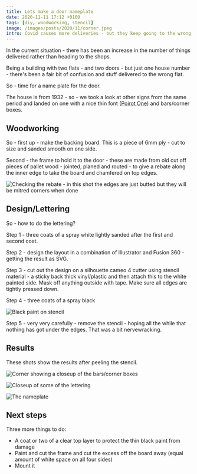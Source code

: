 ```yaml
---
title: Lets make a door nameplate
date: 2020-11-11 17:12 +0100
tags: [diy, woodworking, stencil]
image: /images/posts/2020/11/corner.jpeg
intro: Covid causes more deliveries - but they keep going to the wrong door. Let's make a door nameplate to help them.
---
```


In the current situation - there has been an increase in the number of things delivered rather than heading to the shops.

Being a building with two flats - and two doors - but just one house number - there's been a fair bit of confusion and stuff delivered to the wrong flat.

So - time for a name plate for the door.

The house is from 1932 - so - we took a look at other signs from the same period and landed on one with a nice thin font ([Poirot One](https://fonts.google.com/specimen/Poiret+One)) and bars/corner boxes.

## Woodworking

So - first up - make the backing board. This is a piece of 6mm ply - cut to size and sanded smooth on one side.

Second - the frame to hold it to the door - these are made from old cut off pieces of pallet wood - jointed, planed and routed - to give a rebate along the inner edge to take the board and chamfered on top edges.

![Checking the rebate - in this shot the edges are just butted but they will be mitred corners when done](/images/posts/2020/11/board_and_edges.jpeg)

## Design/Lettering

So - how to do the lettering?

Step 1 - three coats of a spray white lightly sanded after the first and second coat.

Step 2 - design the layout in a combination of Illustrator and Fusion 360 - getting the result as SVG.

Step 3 - cut out the design on a silhouette cameo 4 cutter using stencil material - a sticky back thick vinyl/plastic and then attach this to the white painted side. Mask off anything outside with tape. Make sure all edges are tightly pressed down.

Step 4 - three coats of a spray black

![Black paint on stencil](/images/posts/2020/11/stencilling.jpeg)

Step 5 - very very carefully - remove the stencil - hoping all the while that nothing has got under the edges. That was a bit nervewracking.

## Results

These shots show the results after peeling the stencil.

![Corner showing a closeup of the bars/corner boxes](/images/posts/2020/11/corner.jpeg)

![Closeup of some of the lettering](/images/posts/2020/11/letters.jpeg)

![The nameplate](/images/posts/2020/11/full.jpeg)

## Next steps

Three more things to do:

* A coat or two of a clear top layer to protect the thin black paint from damage
* Paint and cut the frame and cut the excess off the board away (equal amount of white space on all four sides)
* Mount it
